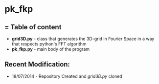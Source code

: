pk_fkp
======
= 
Table of content
---
- **grid3D.py** - class that generates the 3D-grid in Fourier Space in a way that respects python's FFT algorithm
- **pk_fkp.py** - main body of the program


Recent Modification:
---
- 18/07/2014 - Repository Created and *grid3D.py* cloned
